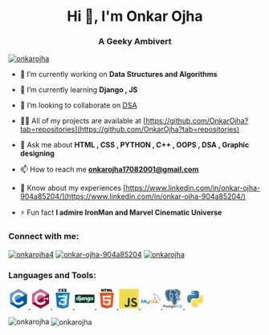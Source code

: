 <h1 align="center">Hi 👋, I'm Onkar Ojha</h1>
<h3 align="center">A Geeky Ambivert</h3>

<p align="left"> <a href="https://github.com/ryo-ma/github-profile-trophy"><img src="https://github-profile-trophy.vercel.app/?username=onkarojha" alt="onkarojha" /></a> </p>

- 🔭 I’m currently working on **Data Structures and Algorithms**

- 🌱 I’m currently learning **Django , JS**

- 👯 I’m looking to collaborate on [DSA](https://leetcode.com/onkarojha/)

- 👨‍💻 All of my projects are available at [https://github.com/OnkarOjha?tab=repositories](https://github.com/OnkarOjha?tab=repositories)

- 💬 Ask me about **HTML , CSS , PYTHON , C++ , OOPS , DSA , Graphic designing**

- 📫 How to reach me **onkarojha17082001@gmail.com**

- 📄 Know about my experiences [https://www.linkedin.com/in/onkar-ojha-904a85204/](https://www.linkedin.com/in/onkar-ojha-904a85204/)

- ⚡ Fun fact **I admire IronMan and Marvel Cinematic Universe**

<h3 align="left">Connect with me:</h3>
<p align="left">
<a href="https://twitter.com/onkarojha4" target="blank"><img align="center" src="https://raw.githubusercontent.com/rahuldkjain/github-profile-readme-generator/master/src/images/icons/Social/twitter.svg" alt="onkarojha4" height="30" width="40" /></a>
<a href="https://linkedin.com/in/onkar-ojha-904a85204" target="blank"><img align="center" src="https://raw.githubusercontent.com/rahuldkjain/github-profile-readme-generator/master/src/images/icons/Social/linked-in-alt.svg" alt="onkar-ojha-904a85204" height="30" width="40" /></a>
<a href="https://www.leetcode.com/onkarojha" target="blank"><img align="center" src="https://raw.githubusercontent.com/rahuldkjain/github-profile-readme-generator/master/src/images/icons/Social/leet-code.svg" alt="onkarojha" height="30" width="40" /></a>
</p>

<h3 align="left">Languages and Tools:</h3>
<p align="left"> <a href="https://www.cprogramming.com/" target="_blank" rel="noreferrer"> <img src="https://raw.githubusercontent.com/devicons/devicon/master/icons/c/c-original.svg" alt="c" width="40" height="40"/> </a> <a href="https://www.w3schools.com/cpp/" target="_blank" rel="noreferrer"> <img src="https://raw.githubusercontent.com/devicons/devicon/master/icons/cplusplus/cplusplus-original.svg" alt="cplusplus" width="40" height="40"/> </a> <a href="https://www.w3schools.com/css/" target="_blank" rel="noreferrer"> <img src="https://raw.githubusercontent.com/devicons/devicon/master/icons/css3/css3-original-wordmark.svg" alt="css3" width="40" height="40"/> </a> <a href="https://www.djangoproject.com/" target="_blank" rel="noreferrer"> <img src="https://raw.githubusercontent.com/devicons/devicon/master/icons/django/django-original.svg" alt="django" width="40" height="40"/> </a> <a href="https://www.w3.org/html/" target="_blank" rel="noreferrer"> <img src="https://raw.githubusercontent.com/devicons/devicon/master/icons/html5/html5-original-wordmark.svg" alt="html5" width="40" height="40"/> </a> <a href="https://developer.mozilla.org/en-US/docs/Web/JavaScript" target="_blank" rel="noreferrer"> <img src="https://raw.githubusercontent.com/devicons/devicon/master/icons/javascript/javascript-original.svg" alt="javascript" width="40" height="40"/> </a> <a href="https://www.mysql.com/" target="_blank" rel="noreferrer"> <img src="https://raw.githubusercontent.com/devicons/devicon/master/icons/mysql/mysql-original-wordmark.svg" alt="mysql" width="40" height="40"/> </a> <a href="https://www.postgresql.org" target="_blank" rel="noreferrer"> <img src="https://raw.githubusercontent.com/devicons/devicon/master/icons/postgresql/postgresql-original-wordmark.svg" alt="postgresql" width="40" height="40"/> </a> <a href="https://www.python.org" target="_blank" rel="noreferrer"> <img src="https://raw.githubusercontent.com/devicons/devicon/master/icons/python/python-original.svg" alt="python" width="40" height="40"/> </a> </p>

<p><img align="left" src="https://github-readme-stats.vercel.app/api/top-langs?username=onkarojha&show_icons=true&locale=en&layout=compact" alt="onkarojha" /></p>

<p>&nbsp;<img align="center" src="https://github-readme-stats.vercel.app/api?username=onkarojha&show_icons=true&locale=en" alt="onkarojha" /></p>
